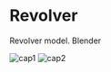 # Revolver
Revolver model. Blender

![cap1](https://user-images.githubusercontent.com/105989236/232230495-618491ca-88a0-4e77-ba71-62701b4dc3af.jpg)
![cap2](https://user-images.githubusercontent.com/105989236/232230498-7ba93e0e-c299-4c1c-85b9-945dc16a3924.jpg)
